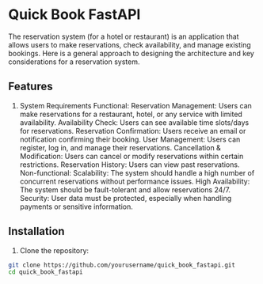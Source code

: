 # Quick Book FastAPI

The reservation system (for a hotel or restaurant) is an application that allows users to make reservations, check availability, and manage existing bookings. Here is a general approach to designing the architecture and key considerations for a reservation system.

## Features

1. System Requirements
  Functional:
  Reservation Management: Users can make reservations for a restaurant, hotel, or any service with limited availability.
  Availability Check: Users can see available time slots/days for reservations.
  Reservation Confirmation: Users receive an email or notification confirming their booking.
  User Management: Users can register, log in, and manage their reservations.
  Cancellation & Modification: Users can cancel or modify reservations within certain restrictions.
  Reservation History: Users can view past reservations.
  Non-functional:
  Scalability: The system should handle a high number of concurrent reservations without performance issues.
  High Availability: The system should be fault-tolerant and allow reservations 24/7.
  Security: User data must be protected, especially when handling payments or sensitive information.

## Installation

1. Clone the repository:

```sh
git clone https://github.com/yourusername/quick_book_fastapi.git
cd quick_book_fastapi
